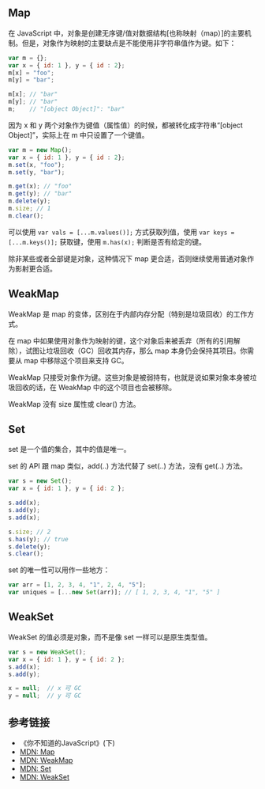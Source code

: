 ## Map
在 JavaScript 中，对象是创建无序键/值对数据结构[也称映射（map）]的主要机制。但是，对象作为映射的主要缺点是不能使用非字符串值作为键。如下：
```js
var m = {};
var x = { id: 1 }, y = { id : 2};
m[x] = "foo";
m[y] = "bar";

m[x]; // "bar"
m[y]; // "bar"
m;    // "[object Object]": "bar"
```
因为 x 和 y 两个对象作为键值（属性值）的时候，都被转化成字符串“[object Object]”，实际上在 m 中只设置了一个键值。


```js
var m = new Map();
var x = { id: 1 }, y = { id : 2};
m.set(x, "foo");
m.set(y, "bar");

m.get(x); // "foo"
m.get(y); // "bar"
m.delete(y);
m.size; // 1
m.clear();
```

可以使用 `var vals = [...m.values()];` 方式获取列值，使用 `var keys = [...m.keys()];` 获取键，使用 `m.has(x);` 判断是否有给定的键。

除非某些或者全部键是对象，这种情况下 map 更合适，否则继续使用普通对象作为影射更合适。

## WeakMap
WeakMap 是 map 的变体，区别在于内部内存分配（特别是垃圾回收）的工作方式。  

在 map 中如果使用对象作为映射的键，这个对象后来被丢弃（所有的引用解除），试图让垃圾回收（GC）回收其内存，那么 map 本身仍会保持其项目。你需要从 map 中移除这个项目来支持 GC。  

WeakMap 只接受对象作为键。这些对象是被弱持有，也就是说如果对象本身被垃圾回收的话，在 WeakMap 中的这个项目也会被移除。  

WeakMap 没有 size 属性或 clear() 方法。 

## Set
set 是一个值的集合，其中的值是唯一。  

set 的 API 跟 map 类似，add(..) 方法代替了 set(..) 方法，没有 get(..) 方法。

```js
var s = new Set();
var x = { id: 1 }, y = { id: 2 };

s.add(x);
s.add(y);
s.add(x);

s.size; // 2
s.has(y); // true
s.delete(y);
s.clear();
```

set 的唯一性可以用作一些地方：
```js
var arr = [1, 2, 3, 4, "1", 2, 4, "5"];
var uniques = [...new Set(arr)]; // [ 1, 2, 3, 4, "1", "5" ]
``` 

## WeakSet
WeakSet 的值必须是对象，而不是像 set 一样可以是原生类型值。
```js
var s = new WeakSet();
var x = { id: 1 }, y = { id: 2 };
s.add(x);
s.add(y);

x = null;  // x 可 GC
y = null;  // y 可 GC
```

## 参考链接
- 《你不知道的JavaScript》(下)
- [MDN: Map](https://developer.mozilla.org/en-US/docs/Web/JavaScript/Reference/Global_Objects/Map)
- [MDN: WeakMap](https://developer.mozilla.org/en-US/docs/Web/JavaScript/Reference/Global_Objects/WeakMap)
- [MDN: Set](https://developer.mozilla.org/en-US/docs/Web/JavaScript/Reference/Global_Objects/Set)
- [MDN: WeakSet](https://developer.mozilla.org/en-US/docs/Web/JavaScript/Reference/Global_Objects/WeakSet)